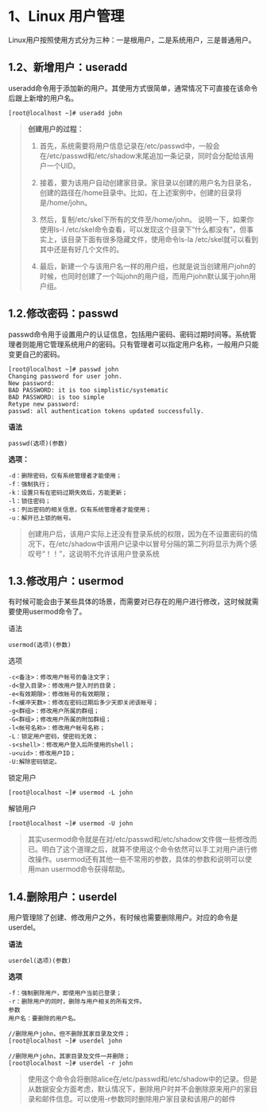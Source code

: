 
# 1、Linux 用户管理
Linux用户按照使用方式分为三种：一是根用户，二是系统用户，三是普通用户。

##  1.2、新增用户：useradd
useradd命令用于添加新的用户。其使用方式很简单，通常情况下可直接在该命令后跟上新增的用户名。

```
[root@localhost ~]# useradd john
```
>  **创建用户的过程：**
> 1. 首先，系统需要将用户信息记录在/etc/passwd中，一般会在/etc/passwd和/etc/shadow末尾追加一条记录，同时会分配给该用户一个UID。
> 
> 1. 接着，要为该用户自动创建家目录。家目录以创建的用户名为目录名，创建的路径在/home目录中。比如，在上述案例中，创建的目录将是/home/john。
> 
> 1. 然后，复制/etc/skel下所有的文件至/home/john。
> 说明一下，如果你使用ls-l /etc/skel命令查看，可以发现这个目录下“什么都没有”，但事实上，该目录下面有很多隐藏文件，使用命令ls-la /etc/skel就可以看到其中还是有好几个文件的。
>  
> 1. 最后，新建一个与该用户名一样的用户组，也就是说当创建用户john的时候，也同时创建了一个叫john的用户组，而用户john默认属于john用户组。

## 1.2.修改密码：passwd



passwd命令用于设置用户的认证信息，包括用户密码、密码过期时间等。系统管理者则能用它管理系统用户的密码。只有管理者可以指定用户名称，一般用户只能变更自己的密码。


```
[root@localhost ~]# passwd john
Changing password for user john.
New password: 
BAD PASSWORD: it is too simplistic/systematic
BAD PASSWORD: is too simple
Retype new password: 
passwd: all authentication tokens updated successfully.
```
**语法**
```
passwd(选项)(参数)
```
**选项：**
```
-d：删除密码，仅有系统管理者才能使用；
-f：强制执行；
-k：设置只有在密码过期失效后，方能更新；
-l：锁住密码；
-s：列出密码的相关信息，仅有系统管理者才能使用；
-u：解开已上锁的帐号。
```

> 创建用户后，该用户实际上还没有登录系统的权限，因为在不设置密码的情况下，在/etc/shadow中该用户记录中以冒号分隔的第二列将显示为两个感叹号“！！”，这说明不允许该用户登录系统

## 1.3.修改用户：usermod
有时候可能会由于某些具体的场景，而需要对已存在的用户进行修改，这时候就需要使用usermod命令了。

语法
```
usermod(选项)(参数)
```
选项

```
-c<备注>：修改用户帐号的备注文字；
-d<登入目录>：修改用户登入时的目录；
-e<有效期限>：修改帐号的有效期限；
-f<缓冲天数>：修改在密码过期后多少天即关闭该帐号；
-g<群组>：修改用户所属的群组；
-G<群组>；修改用户所属的附加群组；
-l<帐号名称>：修改用户帐号名称；
-L：锁定用户密码，使密码无效；
-s<shell>：修改用户登入后所使用的shell；
-u<uid>：修改用户ID；
-U:解除密码锁定。
```

锁定用户
```
[root@localhost ~]# usermod -L john

```

解锁用户
```
[root@localhost ~]# usermod -U john
```

> 其实usermod命令就是在对/etc/passwd和/etc/shadow文件做一些修改而已。明白了这个道理之后，就算不使用这个命令依然可以手工对用户进行修改操作。usermod还有其他一些不常用的参数，具体的参数和说明可以使用man usermod命令获得帮助。

## 1.4.删除用户：userdel

用户管理除了创建、修改用户之外，有时候也需要删除用户。对应的命令是userdel。

**语法**
```
userdel(选项)(参数)
```
**选项**
```
-f：强制删除用户，即使用户当前已登录；
-r：删除用户的同时，删除与用户相关的所有文件。
参数
用户名：要删除的用户名。
```
```
//删除用户john，但不删除其家目录及文件；
[root@localhost ~]# userdel john 

//删除用户john，其家目录及文件一并删除；
[root@localhost ~]# userdel -r john
```

> 使用这个命令会将删除alice在/etc/passwd和/etc/shadow中的记录。但是从数据安全方面考虑，默认情况下，删除用户时并不会删除原来用户的家目录和邮件信息。可以使用-r参数同时删除用户家目录和该用户的邮件